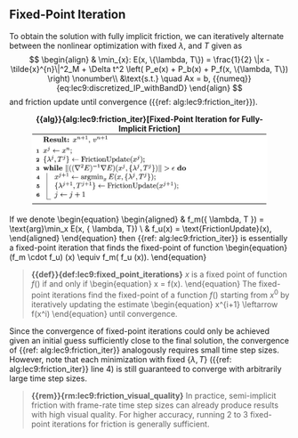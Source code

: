 ## Fixed-Point Iteration

To obtain the solution with fully implicit friction, we can iteratively alternate between the nonlinear optimization with fixed $\lambda$, and $T$ given as
$$
\begin{align}
   & \min_{x}: E(x, \{\lambda, T\}) = \frac{1}{2} \|x - \tilde{x}^{n}\|^2_M +  \Delta t^2 \left( P_e(x) + P_b(x) + P_f(x, \{\lambda, T\}) \right) \nonumber\\ &\text{s.t.} \quad Ax = b,
    {{numeq}}{eq:lec9:discretized_IP_withBandD}
\end{align}
$$
and friction update until convergence ({{ref: alg:lec9:friction_iter}}).
<figure>
    <center>
    <b><figcaption>{{alg}}{alg:lec9:friction_iter}[Fixed-Point Iteration for Fully-Implicit Friction]</figcaption></b>
    <img src="img/lec9/alg_friction_iter.jpg" width="610">
    </center>
</figure>

If we denote
\begin{equation}
\begin{aligned}
    & f_m(\{ \lambda, T \}) = \text{arg}\min_x E(x, \{ \lambda, T\}) \\
    & f_u(x) = \text{FrictionUpdate}(x),
\end{aligned}
\end{equation}
then {{ref: alg:lec9:friction_iter}} is essentially a fixed-point iteration that finds the fixed-point of function
\begin{equation}
    (f_m \cdot f_u) (x) \equiv f_m( f_u (x)).
\end{equation}

> **{{def}}{def:lec9:fixed_point_iterations}**
> $x$ is a fixed point of function $f()$ if and only if
\begin{equation}
    x = f(x).
\end{equation}
> The fixed-point iterations find the fixed-point of a function $f()$ starting from $x^0$ by iteratively updating the estimate
\begin{equation}
    x^{i+1} \leftarrow f(x^i)
\end{equation}
> until convergence.

Since the convergence of fixed-point iterations could only be achieved given an initial guess sufficiently close to the final solution, the convergence of {{ref: alg:lec9:friction_iter}} analogously requires small time step sizes. However, note that each minimization with fixed $\{ \lambda, T \}$ ({{ref: alg:lec9:friction_iter}} line 4) is still guaranteed to converge with arbitrarily large time step sizes.

> **{{rem}}{rm:lec9:friction_visual_quality}**
> In practice, semi-implicit friction with frame-rate time step sizes can already produce results with high visual quality. For higher accuracy, running 2 to 3 fixed-point iterations for friction is generally sufficient.
